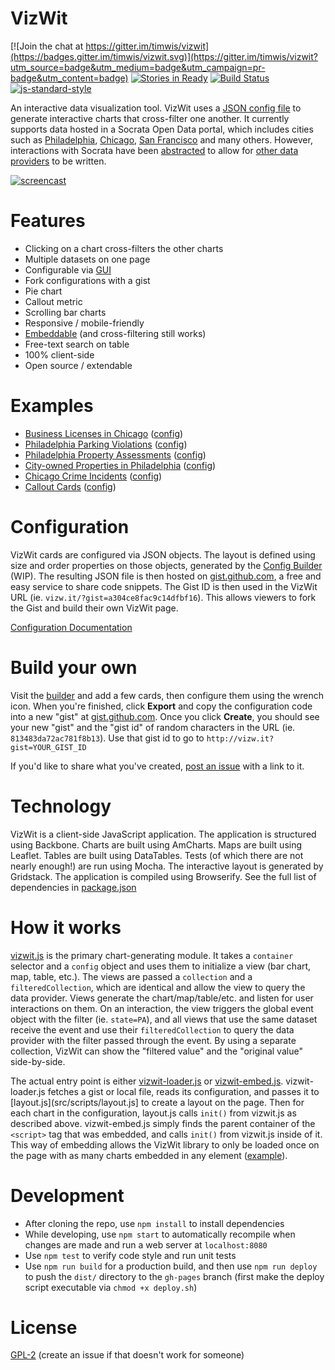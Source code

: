 # VizWit

[![Join the chat at https://gitter.im/timwis/vizwit](https://badges.gitter.im/timwis/vizwit.svg)](https://gitter.im/timwis/vizwit?utm_source=badge&utm_medium=badge&utm_campaign=pr-badge&utm_content=badge)
[![Stories in Ready](https://badge.waffle.io/timwis/vizwit.svg?label=ready&title=Ready)](http://waffle.io/timwis/vizwit)
[![Build Status](https://travis-ci.org/timwis/vizwit.svg?branch=master)](https://travis-ci.org/timwis/vizwit)
[![js-standard-style](https://img.shields.io/badge/code%20style-standard-brightgreen.svg)](http://standardjs.com/)

An interactive data visualization tool. VizWit uses a [JSON config file](https://gist.github.com/601224472a5d53cbb908) to generate 
interactive charts that cross-filter one another. It currently supports data hosted in a Socrata Open Data portal, which includes 
cities such as [Philadelphia](http://opendataphilly.org), [Chicago](https://data.cityofchicago.org/), [San Francisco](https://data.sfgov.org/)
and many others. However, interactions with Socrata have been [abstracted](src/scripts/collections/socrata.js) to allow
for [other data providers](https://github.com/timwis/vizwit/wiki/Adding-a-provider) to be written.

[![screencast](http://i.imgur.com/4gTXNFK.gif)](http://vizw.it/?gist=51db593dc0537d1a3f05)

# Features
* Clicking on a chart cross-filters the other charts
* Multiple datasets on one page
* Configurable via [GUI](http://builder.vizwit.io)
* Fork configurations with a gist
* Pie chart
* Callout metric
* Scrolling bar charts
* Responsive / mobile-friendly
* [Embeddable](http://vizw.it/embed-demo.html) (and cross-filtering still works)
* Free-text search on table
* 100% client-side
* Open source / extendable

# Examples
* [Business Licenses in Chicago](http://vizw.it/?gist=a304ce8fac9c14dfbf16) ([config](https://gist.github.com/a304ce8fac9c14dfbf16))
* [Philadelphia Parking Violations](http://vizw.it/?gist=601224472a5d53cbb908) ([config](https://gist.github.com/601224472a5d53cbb908))
* [Philadelphia Property Assessments](http://vizw.it/?gist=cbd84c256f1efe250b8e) ([config](https://gist.github.com/cbd84c256f1efe250b8e))
* [City-owned Properties in Philadelphia](http://vizw.it/?gist=b03fc4fb30e5c8265f6b) ([config](https://gist.github.com/b03fc4fb30e5c8265f6b))
* [Chicago Crime Incidents](http://vizw.it/?gist=51db593dc0537d1a3f05) ([config](https://gist.github.com/51db593dc0537d1a3f05))
* [Callout Cards](http://vizw.it/?gist=eec2c0f438ebc8fd67c6) ([config](https://gist.github.com/eec2c0f438ebc8fd67c6))

# Configuration
VizWit cards are configured via JSON objects. The layout is defined using size and order properties on those objects, generated by the
[Config Builder](http://builder.vizwit.io) (WIP). The resulting JSON file is then hosted on [gist.github.com](https://gist.github.com), 
a free and easy service to share code snippets. The Gist ID is then used in the VizWit URL (ie. `vizw.it/?gist=a304ce8fac9c14dfbf16`). 
This allows viewers to fork the Gist and build their own VizWit page.

[Configuration Documentation](https://github.com/timwis/vizwit/wiki/Configuration)

# Build your own
Visit the [builder](http://builder.vizwit.io) and add a few cards, then configure them using the wrench icon. When you're finished, click
**Export** and copy the configuration code into a new "gist" at [gist.github.com](http://gist.github.com). Once you click **Create**,
you should see your new "gist" and the "gist id" of random characters in the URL (ie. `813483da72ac781f8b13`). Use that gist id to go to
`http://vizw.it?gist=YOUR_GIST_ID`

If you'd like to share what you've created, [post an issue](https://github.com/timwis/vizwit/issues/new) with a link to it.

# Technology
VizWit is a client-side JavaScript application. The application is structured using Backbone. Charts are built using AmCharts. Maps are
built using Leaflet. Tables are built using DataTables. Tests (of which there are not nearly enough!) are run using Mocha. The interactive
layout is generated by Gridstack. The application is compiled using Browserify. See the full list of dependencies in 
[package.json](https://github.com/timwis/vizwit/blob/master/package.json#L21-L66)

# How it works
[vizwit.js](src/scripts/vizwit.js) is the primary chart-generating module. It takes a `container` selector and a `config` object and
uses them to initialize a view (bar chart, map, table, etc.). The views are passed a `collection` and a `filteredCollection`, which are
identical and allow the view to query the data provider. Views generate the chart/map/table/etc. and listen for user interactions
on them. On an interaction, the view triggers the global event object with the filter (ie. `state=PA`), and all views that use the same 
dataset receive the event and use their `filteredCollection` to query the data provider with the filter passed through the event. By
using a separate collection, VizWit can show the "filtered value" and the "original value" side-by-side.

The actual entry point is either [vizwit-loader.js](src/scripts/vizwit-loader.js) or [vizwit-embed.js](src/scripts/vizwit-embed.js). 
vizwit-loader.js fetches a gist or local file, reads its configuration, and passes it to [layout.js](src/scripts/layout.js] to create a 
layout on the page. Then for each chart in the configuration, layout.js calls `init()` from vizwit.js as described above. vizwit-embed.js 
simply finds the parent container of the `<script>` tag that was embedded, and calls `init()` from vizwit.js inside of it. This way of 
embedding allows the VizWit library to only be loaded once on the page with as many charts embedded in any element 
([example](http://vizw.it/embed-demo.html)).

# Development
* After cloning the repo, use `npm install` to install dependencies
* While developing, use `npm start` to automatically recompile when changes are made and run a web server at `localhost:8080`
* Use `npm test` to verify code style and run unit tests
* Use `npm run build` for a production build, and then use `npm run deploy` to push the `dist/` directory to the `gh-pages` branch
(first make the deploy script executable via `chmod +x deploy.sh`)

# License
[GPL-2](LICENSE.md) (create an issue if that doesn't work for someone)